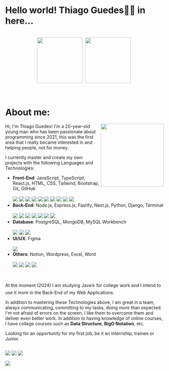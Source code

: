 # Hello world! Thiago Guedes👨‍💻 in here...
</br>

<!-- Peguei referência do perfil (https://github.com/AmandaAilin) -->

<div align="center">
  <a href="https://github.com/GuedesThi"><img height="145em" src="https://github-readme-stats.vercel.app/api?username=GuedesThi&show_icons=true&theme=gruvbox&include_all_commits=true&count_private=true&hide_border=true"></a>&nbsp;
 <a href="https://github.com/GuedesThi"><img height="145em" src="https://github-readme-stats.vercel.app/api/top-langs/?username=GuedesThi&hide_progress=true&theme=gruvbox&hide_border=true"></a>&nbsp;                                        
</div>
                                          
<!-- Se quiser mudar as cores em &theme veja os nomes em (https://github.com/anuraghazra/github-readme-stats?tab=readme-ov-file#themes) -->

</br>
</br>

<h1 align="left">About me:</h1>

<img align="right" width="200px" src="https://github.com/GuedesThi/GuedesThi/assets/133881033/965a403d-334f-46bc-99ed-e6b77ebaa85d">


Hi, I'm Thiago Guedes! I'm a 20-year-old young man who has been passionate about programming since 2021, this was the first area that I really became interested in and helping people, not for money.

I currently master and create my own projects with the following Languages and Technologies:
- **Front-End**: JavaScript, TypeScript, React.js, HTML, CSS, Tailwind, Bootstrap, Git, GitHub
  <div>
    </br>
    <!--Peguei tudo da página (https://dev.to/envoy_/150-badges-for-github-pnk#skills), no site do Shield.io só sei fazer estático -->
    <img src="https://img.shields.io/badge/JavaScript-F7DF1E?style=for-the-badge&logo=javascript&logoColor=black" target_"black">
    <img src="https://img.shields.io/badge/TypeScript-007ACC?style=for-the-badge&logo=typescript&logoColor=white" target_"black">
    <img src="https://img.shields.io/badge/React-20232A?style=for-the-badge&logo=react&logoColor=61DAFB" target_"black">
    <img src="https://img.shields.io/badge/HTML5-E34F26?style=for-the-badge&logo=html5&logoColor=white" target_"black">
    <img src="https://img.shields.io/badge/CSS3-1572B6?style=for-the-badge&logo=css3&logoColor=white" target_"black">
    <img src="https://img.shields.io/badge/Tailwind_CSS-38B2AC?style=for-the-badge&logo=tailwind-css&logoColor=white" target_"black">
    <img src="https://img.shields.io/badge/Bootstrap-563D7C?style=for-the-badge&logo=bootstrap&logoColor=white" target_"black">
    <img src="https://img.shields.io/badge/styled--components-DB7093?style=for-the-badge&logo=styled-components&logoColor=white" target_"black">
    <img src="https://img.shields.io/badge/GIT-E44C30?style=for-the-badge&logo=git&logoColor=white" target_"black">
    <img src="https://img.shields.io/badge/GitHub-100000?style=for-the-badge&logo=github&logoColor=white" target_"black">
  </div>
- **Back-End**: Node.js, Express.js, Fastify, Next.js, Python, Django, Terminal
  <div>
    </br>
    <img src="https://img.shields.io/badge/Node.js-43853D?style=for-the-badge&logo=node.js&logoColor=white" target_"black">
    <img src="https://img.shields.io/badge/Express.js-404D59?style=for-the-badge" target_"black">
    <img src="https://img.shields.io/badge/FASTIFY-black?style=for-the-badge" target_"black">
    <img src="https://img.shields.io/badge/NEXT.JS-black?style=for-the-badge" target_"black">
    <img src="https://img.shields.io/badge/Python-14354C?style=for-the-badge&logo=python&logoColor=green" target_"black">
    <img src="https://img.shields.io/badge/Django-092E20?style=for-the-badge&logo=django&logoColor=white" target_"black">
    <img src="https://img.shields.io/badge/windows%20terminal-4D4D4D?style=for-the-badge&logo=windows%20terminal&logoColor=white" target_"black">
    <!-- Não tinha as logos do Next.js e do Fastify, então criei eles estáticos e apenas adicionei no final da url "?style=for-the-badge" para ter mesma letra -->
  </div>
- **Database**: PostgreSQL, MongoDB, MySQL Workbench
  <div>
    </br>
      <img src="https://img.shields.io/badge/PostgreSQL-316192?style=for-the-badge&logo=postgresql&logoColor=white" target_"black">
      <img src="https://img.shields.io/badge/MongoDB-4EA94B?style=for-the-badge&logo=mongodb&logoColor=white" target_"black">
      <img src="https://img.shields.io/badge/MySQL-005C84?style=for-the-badge&logo=mysql&logoColor=white" target_"black">
  </div>
- **UI/UX**: Figma
  <div>
    </br>
    <img src="https://img.shields.io/badge/Figma-F24E1E?style=for-the-badge&logo=figma&logoColor=white" target_"black">
  </div>
- **Others**: Notion, Wordpress, Excel, Word
  <div>
    </br>
    <img src="https://img.shields.io/badge/Notion-000000?style=for-the-badge&logo=notion&logoColor=white" target_"black">
    <img src="https://img.shields.io/badge/Wordpress-21759B?style=for-the-badge&logo=wordpress&logoColor=white" target_"black">
    <img src="https://img.shields.io/badge/Microsoft_Excel-217346?style=for-the-badge&logo=microsoft-excel&logoColor=white" target_"black">
    <img src="https://img.shields.io/badge/Microsoft_Word-2B579A?style=for-the-badge&logo=microsoft-word&logoColor=white" target_"black">
  </div>



</br>

At the moment (2024) I am studying Java☕ for college work and I intend to use it more in the Back-End of my Web Applications.

In addition to mastering these Technologies above, I am great in a team, always communicating, committing to my tasks, doing more than expected. I'm not afraid of errors on the screen, I like them to overcome them and deliver even better work. In addition to having knowledge of online courses, I have college courses such as **Data Structure**, **BigO Notation**, etc.

Looking for an opportunity for my first job, be it an internship, trainee or Junior.
  
  
<!--
<div style="display: inline_block">
  
  <h3 align="left">Skills:</h3>
  <img align="center" alt="Amanda-HTML" height="30" width="40" src="https://raw.githubusercontent.com/devicons/devicon/master/icons/html5/html5-original.svg">
  <img align="center" alt="Amanda-CSS" height="30" width="40" src="https://raw.githubusercontent.com/devicons/devicon/master/icons/css3/css3-original.svg">
  <img align="center" alt="Amanda-Js" height="30" width="40" src="https://raw.githubusercontent.com/devicons/devicon/master/icons/javascript/javascript-plain.svg">
  <img align="center" alt="Amanda-Typescript" height="30" width="40" src="https://raw.githubusercontent.com/devicons/devicon/master/icons/typescript/typescript-plain.svg">
   <img align="center" alt="Amanda-React" height="30" width="40" src="https://raw.githubusercontent.com/devicons/devicon/master/icons/react/react-original.svg">
  <img align="center" alt="Amanda-Node" height="30" width="40" src="https://raw.githubusercontent.com/devicons/devicon/master/icons/nodejs/nodejs-original.svg">
    <img align="center" alt="Amanda-Express" height="30" width="40" src="https://raw.githubusercontent.com/devicons/devicon/master/icons/express/express-original.svg">
    <img align="center" alt="Amanda-MongoDB" height="30" width="40" src="https://raw.githubusercontent.com/devicons/devicon/master/icons/mongodb/mongodb-original.svg">
  
  <h3 align="left">Ferramentas:</h3>
  <img align="center" alt="Amanda-Bootstrap" height="35" width="40" src="https://raw.githubusercontent.com/devicons/devicon/master/icons/bootstrap/bootstrap-original-wordmark.svg">
  <img align="center" alt="Visual Studio Code logo" height="30" width="40" src="https://raw.githubusercontent.com/devicons/devicon/master/icons/vscode/vscode-original.svg">
  <img align="center" alt="Amanda-Git" height="30" width="40" src="https://raw.githubusercontent.com/devicons/devicon/master/icons/git/git-original.svg">
 
</div>
-->
##

  <div>
    <a href="https://www.linkedin.com/in/thiago-guedes-01b434263/" target_"black"><img src="https://img.shields.io/badge/LinkedIn-0077B5?style=for-the-badge&logo=linkedin&logoColor=white" target_"black"></a>
    <a href = "mailto:thiagodossantosguedes@gmail.com" target_"black"><img src="https://img.shields.io/badge/Gmail-D14836?style=for-the-badge&logo=gmail&logoColor=white" target_"black"></a>
     <a href="https://www.instagram.com/thiagoguedes_2112/" target="_blank"><img src="https://img.shields.io/badge/-Instagram-%23E4405F?style=for-the-badge&logo=instagram&logoColor=white" target="_blank"></a>
  <!--<a href="https://discord.gg/P2FHsjnT"><img src="https://img.shields.io/badge/Discord-7289DA?style=for-the-badge&logo=discord&logoColor=white" alt="Discord logo"></a>-->
  </div>

![](http://github-profile-summary-cards.vercel.app/api/cards/profile-details?username=GuedesThi&theme=gruvbox)
  
